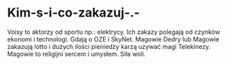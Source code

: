 # Kim-s-i-co-zakazuj-.-
Voisy to aktorzy od sportu np.: elektrycy. Ich zakazy polegają od czynków ekonomi i technologi. Gdają o OZE i SkyNet.
Magowie Dedry lub Magowie zakazują lotto i dużych ilości pieniedzy karzą uzywać magi Telekinezy. 
Magowie to religijni sercem i umysłem. Siła woli.  
